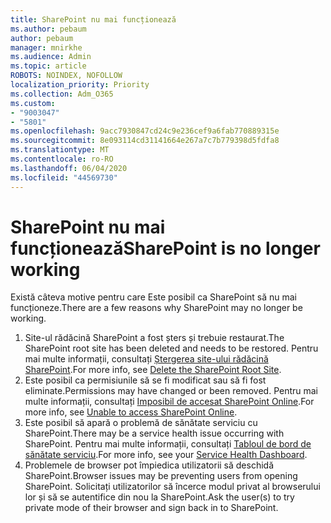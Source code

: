 ```yaml
---
title: SharePoint nu mai funcționează
ms.author: pebaum
author: pebaum
manager: mnirkhe
ms.audience: Admin
ms.topic: article
ROBOTS: NOINDEX, NOFOLLOW
localization_priority: Priority
ms.collection: Adm_O365
ms.custom:
- "9003047"
- "5801"
ms.openlocfilehash: 9acc7930847cd24c9e236cef9a6fab770889315e
ms.sourcegitcommit: 8e093114cd31141664e267a7c7b779398d5fdfa8
ms.translationtype: MT
ms.contentlocale: ro-RO
ms.lasthandoff: 06/04/2020
ms.locfileid: "44569730"
---
```

# <a name="sharepoint-is-no-longer-working"></a><span data-ttu-id="3a791-102">SharePoint nu mai funcționează</span><span class="sxs-lookup"><span data-stu-id="3a791-102">SharePoint is no longer working</span></span>

<span data-ttu-id="3a791-103">Există câteva motive pentru care Este posibil ca SharePoint să nu mai funcționeze.</span><span class="sxs-lookup"><span data-stu-id="3a791-103">There are a few reasons why SharePoint may no longer be working.</span></span>

1. <span data-ttu-id="3a791-104">Site-ul rădăcină SharePoint a fost șters și trebuie restaurat.</span><span class="sxs-lookup"><span data-stu-id="3a791-104">The SharePoint root site has been deleted and needs to be restored.</span></span> <span data-ttu-id="3a791-105">Pentru mai multe informații, consultați [Ștergerea site-ului rădăcină SharePoint](https://docs.microsoft.com/sharepoint/troubleshoot/sites/url-that-resides-under-root-site-collection-is-broken).</span><span class="sxs-lookup"><span data-stu-id="3a791-105">For more info, see [Delete the SharePoint Root Site](https://docs.microsoft.com/sharepoint/troubleshoot/sites/url-that-resides-under-root-site-collection-is-broken).</span></span>
2. <span data-ttu-id="3a791-106">Este posibil ca permisiunile să se fi modificat sau să fi fost eliminate.</span><span class="sxs-lookup"><span data-stu-id="3a791-106">Permissions may have changed or been removed.</span></span> <span data-ttu-id="3a791-107">Pentru mai multe informații, consultați [Imposibil de accesat SharePoint Online](https://docs.microsoft.com/sharepoint/troubleshoot/sharing-and-permissions/sharepoint-online-inaccessible).</span><span class="sxs-lookup"><span data-stu-id="3a791-107">For more info, see [Unable to access SharePoint Online](https://docs.microsoft.com/sharepoint/troubleshoot/sharing-and-permissions/sharepoint-online-inaccessible).</span></span>
3. <span data-ttu-id="3a791-108">Este posibil să apară o problemă de sănătate serviciu cu SharePoint.</span><span class="sxs-lookup"><span data-stu-id="3a791-108">There may be a service health issue occurring with SharePoint.</span></span> <span data-ttu-id="3a791-109">Pentru mai multe informații, consultați [Tabloul de bord de sănătate serviciu](https://admin.microsoft.com/AdminPortal/Home#/servicehealth).</span><span class="sxs-lookup"><span data-stu-id="3a791-109">For more info, see your [Service Health Dashboard](https://admin.microsoft.com/AdminPortal/Home#/servicehealth).</span></span>
4. <span data-ttu-id="3a791-110">Problemele de browser pot împiedica utilizatorii să deschidă SharePoint.</span><span class="sxs-lookup"><span data-stu-id="3a791-110">Browser issues may be preventing users from opening SharePoint.</span></span> <span data-ttu-id="3a791-111">Solicitați utilizatorilor să încerce modul privat al browserului lor și să se autentifice din nou la SharePoint.</span><span class="sxs-lookup"><span data-stu-id="3a791-111">Ask the user(s) to try private mode of their browser and sign back in to SharePoint.</span></span>
